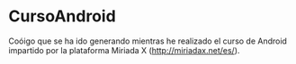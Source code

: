 CursoAndroid
============
Coóigo que se ha ido generando mientras he realizado el curso de Android impartido por la 
plataforma Miriada X (http://miriadax.net/es/).


